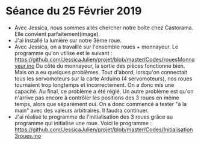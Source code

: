 # Séance du 25 Février 2019

* Avec Jessica, nous sommes allés chercher notre boîte chez Castorama. Elle convient parfaitement(image).
* J'ai installé la lumière sur notre 3ème roue.
* Avec Jessica, on a travaillé sur l'ensemble roues + monnayeur. Le programme qu'on utilise est le suivant : https://github.com/JessicaJulien/projet/blob/master/Codes/rouesMonnayeur.ino
Du côté du monnayeur, la sortie des pièces fonctionne bien.
Mais on a eu quelques problèmes. Tout d'abord, lorsqu'on connectait tous les servomoteurs sur la carte Arduino (4 servomoteurs), nos roues tournaient trop longtemps et incorrectement. On a donc mis une capacité. Au final, ce problème a été réglé.
Un autre problème est qu'on n'arrive pas encore à contrôler les positions des 3 roues en même temps, alors que séparément oui. On a donc commencé a tester "à la main" avec des valeurs arbitraires. Il faudra continuer.
* J'ai réalisé le programme de l'initialisation des 3 roues grâce au programme qui initialise une roue. Voici le programme : https://github.com/JessicaJulien/projet/blob/master/Codes/Initialisation3roues.ino
